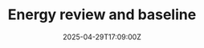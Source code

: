 ---
title: Energy review and baseline
linkTitle: Energy review and baseline
date: '2025-04-29T17:09:00Z'
weight: 1
description: Conduct an energy review to identify significant energy uses, establish
  performance indicators, and set a baseline for future improvements, ensuring compliance
  with ISO 50001. Regular monitoring and documentation are essential for continuous
  improvement and energy efficiency goals.
draft: false
ref: energy-review-and-baseline
---